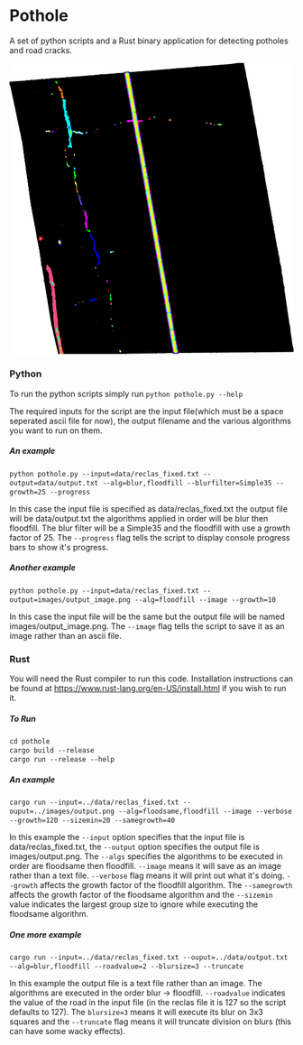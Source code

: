# Pothole
A set of python scripts and a Rust binary application for detecting potholes and road cracks. 

![putpixel](https://github.com/marty-Wallace/Pothole/blob/master/images/road/road_blur35_floodfill_1.png)

### Python
To run the python scripts simply run `python pothole.py --help`

The required inputs for the script are the input file(which must be a space seperated ascii file for now), the output filename and the various algorithms you want to run on them. 

##### An example
```
python pothole.py --input=data/reclas_fixed.txt --output=data/output.txt --alg=blur,floodfill --blurfilter=Simple35 --growth=25 --progress
```

In this case the input file is specified as data/reclas_fixed.txt the output file will be data/output.txt the algorithms applied in order will be blur then floodfill. The blur filter will be a Simple35 and the floodfill with use a growth factor of 25. The `--progress` flag tells the script to display console progress bars to show it's progress.
 
##### Another example
```
python pothole.py --input=data/reclas_fixed.txt --output=images/output_image.png --alg=floodfill --image --growth=10
```

In this case the input file will be the same but the output file will be named images/output_image.png. The `--image` flag tells the script to save it as an image rather than an ascii file. 



### Rust 

You will need the Rust compiler to run this code. Installation instructions can be found at https://www.rust-lang.org/en-US/install.html if you wish to run it. 

##### To Run
```
cd pothole
cargo build --release 
cargo run --release --help
```
##### An example
```
cargo run --input=../data/reclas_fixed.txt --ouput=../images/output.png --alg=floodsame,floodfill --image --verbose --growth=120 --sizemin=20 --samegrowth=40
```

In this example the `--input` option specifies that the input file is data/reclas_fixed.txt, the `--output` option specifies the output file is images/output.png. The `--algs` specifies the algorithms to be executed in order are floodsame then floodfill. `--image` means it will save as an image rather than a text file. `--verbose` flag means it will print out what it's doing. `--growth` affects the growth factor of the floodfill algorithm. The `--samegrowth` affects the growth factor of the floodsame algorithm and the `--sizemin` value indicates the largest group size to ignore while executing the floodsame algorithm. 

##### One more example 
```
cargo run --input=../data/reclas_fixed.txt --ouput=../data/output.txt --alg=blur,floodfill --roadvalue=2 --blursize=3 --truncate
```
In this example the output file is a text file rather than an image. The algorithms are executed in the order blur -> floodfill. `--roadvalue` indicates the value of the road in the input file (in the reclas file it is 127 so the script defaults to 127). The `blursize=3` means it will execute its blur on 3x3 squares and the `--truncate` flag means it will truncate division on blurs (this can have some wacky effects). 

